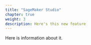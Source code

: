```yaml
---
title: "SageMaker Studio"
chapter: true
weight: 3
description: Here's this new feature
---
```


Here is information about it.

